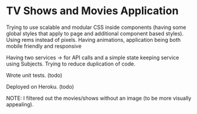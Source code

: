 # TV Shows and Movies Application

Trying to use scalable and modular CSS inside components (having some global styles that apply to page and additional component based styles). Using rems instead of pixels. Having animations, application being both mobile friendly and responsive

Having two services -> for API calls and a simple state keeping service using Subjects.
Trying to reduce duplication of code.

Wrote unit tests. (todo)

Deployed on Heroku. (todo)

NOTE: I filtered out the movies/shows without an image (to be more visually appealing).
